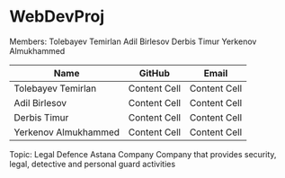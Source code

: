 # WebDevProj

Members:
Tolebayev Temirlan 
Adil Birlesov
Derbis Timur
Yerkenov Almukhammed

| Name  | GitHub  |  Email |
| ------------- | ------------- | ------------- |
| Tolebayev Temirlan   | Content Cell  | Content Cell  |
| Adil Birlesov  | Content Cell  | Content Cell  |
| Derbis Timur  | Content Cell  | Content Cell  |
| Yerkenov Almukhammed | Content Cell  | Content Cell  |




Topic:
Legal Defence Astana Company
Company that provides security, legal, detective and personal guard activities
